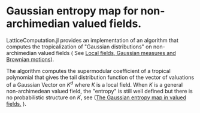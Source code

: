 # Gaussian entropy map for non-archimedian valued fields.

LatticeComputation.jl provides an implementation of an algorithm that computes the tropicalization of "Gaussian distributions" on non-archimedian valued fields ( See [Local fields, Gaussian measures and Brownian motions](https://arxiv.org/pdf/math/9803046.pdf)).

 
The algorithm computes the supermodular coefficient of a tropical polynomial that gives the tail distribution function of the vector of valuations of a Gaussian Vector on $K^d$ where $K$ is a local field. When $K$ is a general non-archimedean valued field, the "entropy" is still well defined but there is no probabilistic structure on $K$, see ([The Gaussian entropy map in valued fields.](https://arxiv.org/abs/2101.00767) ).



